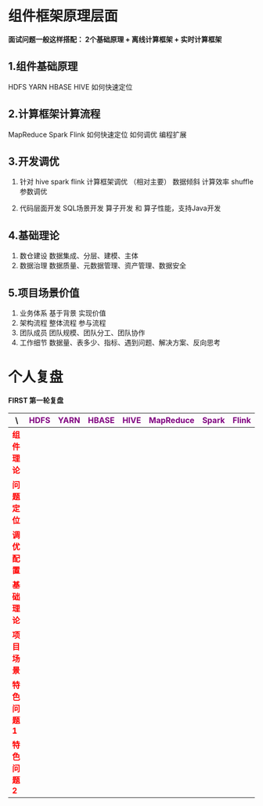 # 组件框架原理层面

**面试问题一般这样搭配： 2个基础原理 + 离线计算框架 + 实时计算框架**

## 1.组件基础原理

HDFS YARN HBASE HIVE
如何快速定位

## 2.计算框架计算流程

MapReduce Spark Flink
如何快速定位
如何调优
编程扩展

## 3.开发调优

1. 针对 hive spark flink 计算框架调优 （相对主要）
数据倾斜 计算效率 shuffle 参数调优

2. 代码层面开发
SQL场景开发 算子开发 和 算子性能，支持Java开发

## 4.基础理论

1. 数仓建设
数据集成、分层、建模、主体
2. 数据治理
数据质量、元数据管理、资产管理、数据安全

## 5.项目场景价值

1. 业务体系
基于背景 实现价值
2. 架构流程
整体流程 参与流程
3. 团队成员
团队规模、团队分工、团队协作
4. 工作细节
数据量、表多少、指标、遇到问题、解决方案、反向思考

# 个人复盘

**FIRST 第一轮复盘**

| \                                        | <span style="color:purple">HDFS |   <span style="color:purple">YARN   |   <span style="color:purple">HBASE   |   <span style="color:purple">HIVE   |   <span style="color:purple">MapReduce   |   <span style="color:purple">Spark   | <span style="color:purple">Flink |
|------------------------------------------|---------------------------------| ---- | ---- | ---- | ---- | ---- |-------|
| <span style="color:red">**组件理论**  |                                 |      |      |      |      |       |       |
| <span style="color:red">**问题定位**  |                                 |      |      |      |      |       |       |
| <span style="color:red">**调优配置**  |                                 |      |      |      |      |       |       |
| <span style="color:red">**基础理论**  |                                 |      |      |      |      |       |       |
| <span style="color:red">**项目场景**  |                                 |      |      |      |      |       |       |
| <span style="color:red">**特色问题1** |                                 |      |      |      |      |       |       |
| <span style="color:red">**特色问题2** |                                 |      |      |      |      |       |       |
